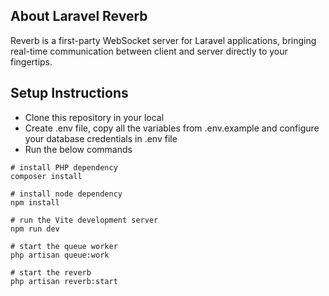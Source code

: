 ## About Laravel Reverb

Reverb is a first-party WebSocket server for Laravel applications, bringing real-time communication between client and server directly to your fingertips. 

## Setup Instructions
- Clone this repository in your local
- Create .env file, copy all the variables from .env.example and configure your database credentials in .env file
- Run the below commands
```
# install PHP dependency
composer install

# install node dependency
npm install

# run the Vite development server
npm run dev

# start the queue worker
php artisan queue:work

# start the reverb
php artisan reverb:start

